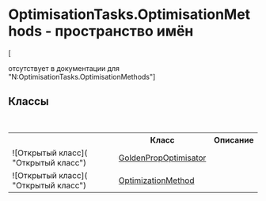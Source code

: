# OptimisationTasks.OptimisationMethods - пространство имён
 

\[<summary> отсутствует в документации для "N:OptimisationTasks.OptimisationMethods"\]


## Классы
&nbsp;<table><tr><th></th><th>Класс</th><th>Описание</th></tr><tr><td>![Открытый класс]( "Открытый класс")</td><td><a href="T_OptimisationTasks_OptimisationMethods_GoldenPropOptimisator">GoldenPropOptimisator</a></td><td /></tr><tr><td>![Открытый класс]( "Открытый класс")</td><td><a href="T_OptimisationTasks_OptimisationMethods_OptimizationMethod">OptimizationMethod</a></td><td /></tr></table>&nbsp;
